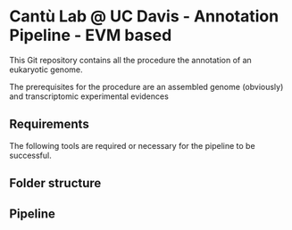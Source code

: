 # Cantù Lab @ UC Davis - Annotation Pipeline - EVM based

This Git repository contains all the procedure the annotation of an eukaryotic genome.
 
The prerequisites for the procedure are an assembled genome (obviously) and transcriptomic experimental evidences

## Requirements
The following tools are required or necessary for the pipeline to be successful. 

## Folder structure

## Pipeline
      